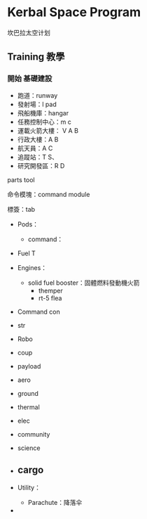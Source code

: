 # Kerbal Space Program

坎巴拉太空计划

## Training 教學

### 開始 基礎建設

- 跑道：runway
- 發射場：l pad
- 飛船機庫：hangar
- 任務控制中心：m c
- 運載火箭大樓： V A B
- 行政大樓：A B
- 航天員：A C
- 追蹤站：T S、
- 研究開發區：R D

parts tool

命令模塊：command module

標簽：tab
- Pods：
  - command：

- Fuel T
- Engines：
  - solid fuel booster：固體燃料發動機火箭
    - themper
    - rt-5 flea

- Command con
- str
- Robo
- coup
- payload
- aero
- ground
- thermal
- elec
- community
- science
- cargo
  - 

- Utility：
  - Parachute：降落伞

- 

